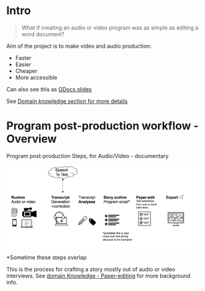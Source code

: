 

# Intro


> What if creating an audio or video program was as simple as editing a word document?

Aim of the project is to make video and audio production:

*   Faster
*   Easier
*   Cheaper 
*   More accessible

Can also see this as [GDocs slides](https://docs.google.com/presentation/d/1M6w8xNA5U4KtxQYrZ1gmPhBqwQbwMOnYavp3RV0HM4Q/edit#slide=id.g33ba2bc411_0_1)

See [Domain knowledge section for more details](./domain-knowledge.md)


# Program post-production workflow - Overview

Program post-production Steps, for Audio/Video - documentary 


![production process overview](./img/production-process-overview.png)

*Sometime these steps overlap

This is the process for crafting a story mostly out of audio or video interviews.  See [domain Knowledge  - Paper-editing](./guides/domain-knowledge.md) for more background info.

